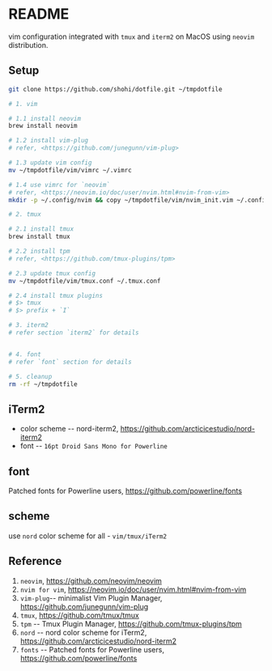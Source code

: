 # README
vim configuration integrated with `tmux` and `iterm2` on MacOS using `neovim` distribution. 


## Setup

```bash
git clone https://github.com/shohi/dotfile.git ~/tmpdotfile

# 1. vim

# 1.1 install neovim
brew install neovim

# 1.2 install vim-plug
# refer, <https://github.com/junegunn/vim-plug>

# 1.3 update vim config
mv ~/tmpdotfile/vim/vimrc ~/.vimrc

# 1.4 use vimrc for `neovim`
# refer, <https://neovim.io/doc/user/nvim.html#nvim-from-vim> 
mkdir -p ~/.config/nvim && copy ~/tmpdotfile/vim/nvim_init.vim ~/.config/nvim/init.vim

# 2. tmux

# 2.1 install tmux
brew install tmux

# 2.2 install tpm
# refer, <https://github.com/tmux-plugins/tpm> 

# 2.3 update tmux config
mv ~/tmpdotfile/vim/tmux.conf ~/.tmux.conf

# 2.4 install tmux plugins
# $> tmux
# $> prefix + `I` 

# 3. iterm2
# refer section `iterm2` for details 


# 4. font
# refer `font` section for details

# 5. cleanup
rm -rf ~/tmpdotfile

```

## iTerm2

* color scheme -- nord-iterm2, <https://github.com/arcticicestudio/nord-iterm2>
* font -- `16pt Droid Sans Mono for Powerline` 

## font
Patched fonts for Powerline users, https://github.com/powerline/fonts

## scheme
use `nord` color scheme for all - `vim/tmux/iTerm2`


## Reference

1. `neovim`, <https://github.com/neovim/neovim>
2. `nvim for vim`, <https://neovim.io/doc/user/nvim.html#nvim-from-vim>
3. `vim-plug`-- minimalist Vim Plugin Manager, <https://github.com/junegunn/vim-plug>
4. `tmux`, <https://github.com/tmux/tmux>
5. `tpm` -- Tmux Plugin Manager, <https://github.com/tmux-plugins/tpm>
6. `nord` -- nord color scheme for iTerm2, <https://github.com/arcticicestudio/nord-iterm2>
7. `fonts` -- Patched fonts for Powerline users, <https://github.com/powerline/fonts> 
